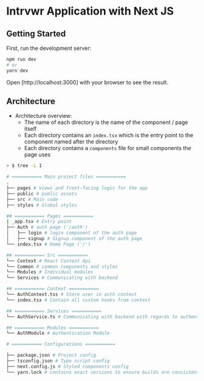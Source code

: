 # Intrvwr Application with Next JS

## Getting Started

First, run the development server:

```bash
npm run dev
# or
yarn dev
```

Open [http://localhost:3000] with your browser to see the result.

## Architecture

- Architecture overview:
  - The name of each directory is the name of the component / page itself
  - Each directory contains an `index.tsx` which is the entry point to the component named after the directory
  - Each directory contains a `components` file for small components the page uses

```sh
> $ tree -L 1

# =========== Main project files ===========
.
├── pages # Views and front-facing logic for the app
├── public # public assets
├── src # Main code
├── styles # Global styles

## =========== Pages ===========
| _app.tsx # Entry point
├── Auth # auth page ('/auth')
│   ├── login # login component of the auth page
│   ├── signup # Signup component of the auth page
└── index.tsx # Home Page ('/')

## =========== Src ===========
└── Context # React Context Api
└── Common # common components and styles
└── Modules # Individual modules
└── Services # Communicating with backend

## =========== Context ===========
└── AuthContext.tss # Store user in auth context
└── index.tsx # Contain all custom hooks from context

## =========== Services ===========
└── AuthService.ts # Communicating with backend with regards to authentication

## =========== Modules ===========
└── AuthModule # Authentication Module

# =========== Configurations ===========

├── package.json # Project config
├── tsconfig.json # Type script config
├── next.config.js # Styled components config
└── yarn.lock # contains exact versions to ensure builds are consistent across project

```
